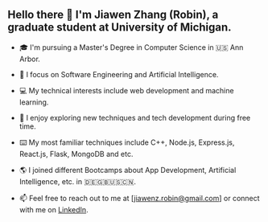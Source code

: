 ## Hello there 👋 I'm Jiawen Zhang (Robin), a graduate student at University of Michigan.

- 🎓 I'm pursuing a Master's Degree in Computer Science in 🇺🇸 Ann Arbor.

- 📔 I focus on Software Engineering and Artificial Intelligence.

- 💻 My technical interests include web development and machine learning.

- 🌟 I enjoy exploring new techniques and tech development during free time.

- ⌨️ My most familiar techniques include C++, Node.js, Express.js, React.js, Flask, MongoDB and etc.

- 🌎 I joined different Bootcamps about App Development, Artificial Intelligence, etc. in 🇩🇪🇬🇧🇺🇸🇨🇳.

- 📫 Feel free to reach out to me at [jiawenz.robin@gmail.com] or connect with me on [LinkedIn](https://www.linkedin.com/in/jiawenz-robin/).
